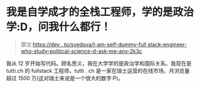 # 我是自学成才的全栈工程师，学的是政治学:D，问我什么都行！

> 原文:[https://dev . to/svedova/I-am-self-dummy-full stack-engineer-who-study-political-science-d-ask-me-any-2k3c](https://dev.to/svedova/i-am-self-taught-fullstack-engineer-who-studied-political-science-d-ask-me-anything-2k3c)

我从 12 岁开始写代码。顾名思义，我在大学学的是政治学和国际关系。我现在是 tutti.ch 的 fullstack 工程师，tutti . ch 是一家在瑞士运营的在线市场，月浏览量超过 1500 万(这对瑞士来说是一个很大的数字:P)。